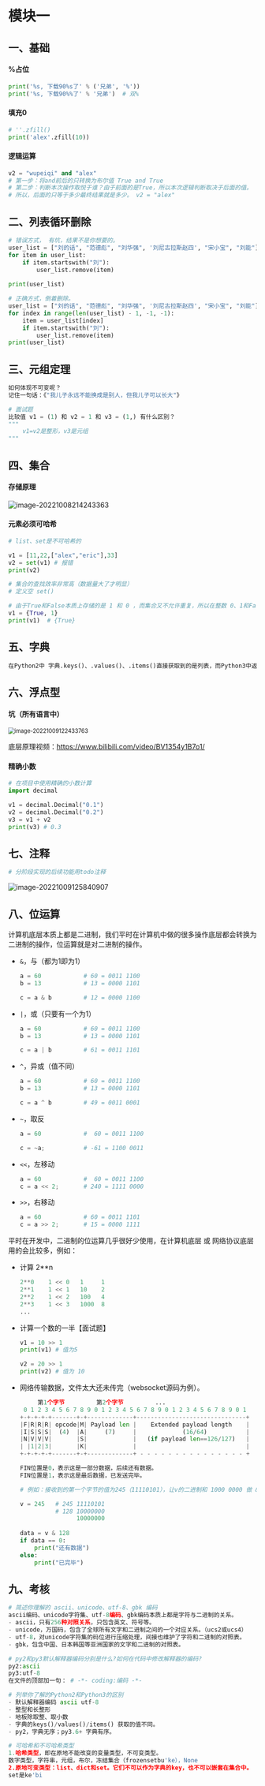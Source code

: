 # 模块一

## 一、基础

#### %占位

~~~python
print('%s, 下载90%s了' % ('兄弟', '%'))
print('%s, 下载90%%了' % '兄弟')  # 双%
~~~

#### 填充0

~~~python
# ''.zfill()
print('alex'.zfill(10))
~~~

####  逻辑运算

~~~python
v2 = "wupeiqi" and "alex"
# 第一步：将and前后的只转换为布尔值 True and True
# 第二步：判断本次操作取悦于谁？由于前面的是True，所以本次逻辑判断取决于后面的值。
# 所以，后面的只等于多少最终结果就是多少。 v2 = "alex"
~~~

## 二、列表循环删除

~~~python
# 错误方式， 有坑，结果不是你想要的。
user_list = ["刘的话", "范德彪", "刘华强", '刘尼古拉斯赵四', "宋小宝", "刘能"]
for item in user_list:
    if item.startswith("刘"):
        user_list.remove(item)
        
print(user_list)

# 正确方式，倒着删除。
user_list = ["刘的话", "范德彪", "刘华强", '刘尼古拉斯赵四', "宋小宝", "刘能"]
for index in range(len(user_list) - 1, -1, -1):
    item = user_list[index]
    if item.startswith("刘"):
        user_list.remove(item)
print(user_list)
~~~

## 三、元组定理

~~~python
如何体现不可变呢？
记住一句话：《"我儿子永远不能换成是别人，但我儿子可以长大"》

# 面试题
比较值 v1 = (1) 和 v2 = 1 和 v3 = (1,) 有什么区别？
"""
	v1=v2是整形，v3是元组
"""
~~~

## 四、集合

#### 存储原理

![image-20221008214243363](https://img2022.cnblogs.com/blog/2570053/202210/2570053-20221008214245232-1938515926.png)

#### 元素必须可哈希

~~~python
# list、set是不可哈希的

v1 = [11,22,["alex","eric"],33]
v2 = set(v1) # 报错 
print(v2)

# 集合的查找效率非常高（数据量大了才明显）
# 定义空 set()

# 由于True和False本质上存储的是 1 和 0 ，而集合又不允许重复，所以在整数 0、1和False、True出现在集合中会有如下现象
v1 = {True, 1}
print(v1)  # {True}
~~~

## 五、字典

~~~python
在Python2中 字典.keys()、.values()、.items()直接获取到的是列表，而Python3中返回的是高仿列表，这个高仿的列表可以被循环显示
~~~

## 六、浮点型

#### 坑（所有语言中）

<img src="https://img2022.cnblogs.com/blog/2570053/202210/2570053-20221009122435584-1521054228.png" alt="image-20221009122433763" style="zoom: 80%;" />

底层原理视频：https://www.bilibili.com/video/BV1354y1B7o1/

#### 精确小数

~~~python
# 在项目中使用精确的小数计算
import decimal

v1 = decimal.Decimal("0.1")
v2 = decimal.Decimal("0.2")
v3 = v1 + v2
print(v3) # 0.3
~~~

## 七、注释

~~~python
# 分阶段实现的后续功能用todo注释
~~~

![image-20221009125840907](https://img2022.cnblogs.com/blog/2570053/202210/2570053-20221009125842917-1121418719.png)

## 八、位运算

计算机底层本质上都是二进制，我们平时在计算机中做的很多操作底层都会转换为二进制的操作，位运算就是对二进制的操作。

- `&`，与（都为1即为1）

  ```python
  a = 60            # 60 = 0011 1100 
  b = 13            # 13 = 0000 1101 
  
  c = a & b         # 12 = 0000 1100
  ```

- `|`，或（只要有一个为1）

  ```python
  a = 60            # 60 = 0011 1100 
  b = 13            # 13 = 0000 1101 
  
  c = a | b         # 61 = 0011 1101 
  ```

- `^`，异或（值不同）

  ```python
  a = 60            # 60 = 0011 1100 
  b = 13            # 13 = 0000 1101 
  
  c = a ^ b         # 49 = 0011 0001 
  ```

- `~`，取反

  ```python
  a = 60            #  60 = 0011 1100 
  
  c = ~a;           # -61 = 1100 0011
  ```

- `<<`，左移动

  ```python
  a = 60            #  60 = 0011 1100
  c = a << 2;       # 240 = 1111 0000
  ```

- `>>`，右移动

  ```python
  a = 60            # 60 = 0011 1101 
  c = a >> 2;       # 15 = 0000 1111
  ```

平时在开发中，二进制的位运算几乎很好少使用，在计算机底层 或 网络协议底层用的会比较多，例如：

- 计算  2**n

  ```python
  2**0    1 << 0   1     1
  2**1    1 << 1   10    2
  2**2    1 << 2   100   4
  2**3    1 << 3   1000  8
  ...
  ```

- 计算一个数的一半【面试题】

  ```python
  v1 = 10 >> 1 
  print(v1) # 值为5
  
  v2 = 20 >> 1
  print(v2) # 值为 10
  ```

- 网络传输数据，文件太大还未传完（websocket源码为例）。

  ```python
       第1个字节         第2个字节         ... 
   0 1 2 3 4 5 6 7 8 9 0 1 2 3 4 5 6 7 8 9 0 1 2 3 4 5 6 7 8 9 0 1
  +-+-+-+-+-------+-+-------------+-------------------------------+
  |F|R|R|R| opcode|M| Payload len |    Extended payload length    |
  |I|S|S|S|  (4)  |A|     (7)     |             (16/64)           |
  |N|V|V|V|       |S|             |   (if payload len==126/127)   |
  | |1|2|3|       |K|             |                               |
  +-+-+-+-+-------+-+-------------+ - - - - - - - - - - - - - - - +
  
  FIN位置是0，表示这是一部分数据，后续还有数据。
  FIN位置是1，表示这是最后数据，已发送完毕。
  ```

  ```python
  # 例如：接收到的第一个字节的值为245（11110101），让v的二进制和 1000 0000 做 & 与运算。
  
  v = 245   # 245 11110101
            # 128 10000000
                  10000000
      
  data = v & 128
  if data == 0:
      print("还有数据")
  else:
      print("已完毕")
  ```


## 九、考核

~~~python
# 简述你理解的 ascii、unicode、utf-8、gbk 编码
ascii编码、unicode字符集、utf-8编码、gbk编码本质上都是字符与二进制的关系。
- ascii，只有256种对照关系，只包含英文、符号等。
- unicode，万国码，包含了全球所有文字和二进制之间的一个对应关系。（ucs2或ucs4）
- utf-8，对unicode字符集的码位进行压缩处理，间接也维护了字符和二进制的对照表。
- gbk，包含中国、日本韩国等亚洲国家的文字和二进制的对照表。

# py2和py3默认解释器编码分别是什么?如何在代码中修改解释器的编码?
py2:ascii
py3:utf-8
在文件的顶部加一句： # -*- coding:编码 -*-

# 列举你了解的Python2和Python3的区别
- 默认解释器编码 ascii utf-8
- 整型和长整形
- 地板除取整、取小数
- 字典的keys()/values()/items() 获取的值不同。
- py2，字典无序；py3.6+ 字典有序。

# 可哈希和不可哈希类型
1.哈希类型，即在原地不能改变的变量类型，不可变类型。
数字类型，字符串，元组，布尔，冻结集合（frozensetbu'ke），None
2.原地可变类型：list、dict和set。它们不可以作为字典的key，也不可以嵌套在集合中。
set是ke'bi
~~~

